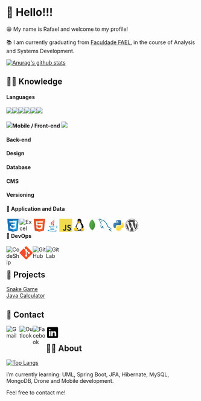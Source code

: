 # 👋 Hello!!!
😁 My name is Rafael and welcome to my profile!
<br><br>
📚 I am currently graduating from <a href="https://fael.edu.br/">Faculdade FAEL</a>, in the course of Analysis and Systems Development.
<br>

[![Anurag's github stats](https://github-readme-stats.vercel.app/api?username=rafaelalbia&hide=stars,issues,contribs&show_icons=true&theme=synthwave)](https://github.com/anuraghazra/github-readme-stats)
## 👨‍💻 Knowledge

<h4>Languages</h4> <img align="left" src="https://img.shields.io/badge/CSS-239120?&style=for-the-badge&logo=css3&logoColor=white"> <img align="left" src="https://img.shields.io/badge/HTML5-E34F26?style=for-the-badge&logo=html5&logoColor=white"> <img align="left" src="https://img.shields.io/badge/JavaScript-F7DF1E?style=for-the-badge&logo=javascript&logoColor=black"> <img align="left" src="https://img.shields.io/badge/Python-14354C?style=for-the-badge&logo=python&logoColor=white"> <img align="left" src="https://img.shields.io/badge/Java-ED8B00?style=for-the-badge&logo=java&logoColor=white"> <img src="https://img.shields.io/badge/C%23-239120?style=for-the-badge&logo=c-sharp&logoColor=white">

#### Mobile / Front-end <img align="left" src="https://img.shields.io/badge/Java-ED8B00?style=for-the-badge&logo=java&logoColor=white"> <img src="https://img.shields.io/badge/C%23-239120?style=for-the-badge&logo=c-sharp&logoColor=white">

#### Back-end

#### Design

#### Database

#### CMS

#### Versioning

#### 📀 Application and Data

<img align="left" alt="CSS3" width="35px" src="https://github.com/devicons/devicon/blob/master/icons/css3/css3-original.svg" />
<img align="left" alt="Excel" width="35px" src="https://github.com/simple-icons/simple-icons/blob/develop/icons/microsoftexcel.svg" />
<img align="left" alt="HTML5" width="35px" src="https://github.com/devicons/devicon/blob/master/icons/html5/html5-original.svg" />
<img align="left" alt="Java" width="35px" src="https://github.com/devicons/devicon/blob/master/icons/java/java-original.svg" />
<img align="left" alt="JavaScript" width="35px" src="https://github.com/devicons/devicon/blob/master/icons/javascript/javascript-original.svg" />
<img align="left" alt="Linux" width="35px" src="https://github.com/devicons/devicon/blob/master/icons/linux/linux-original.svg" />
<img align="left" alt="MongoDB" width="35px" src="https://github.com/devicons/devicon/blob/master/icons/mongodb/mongodb-original.svg" />
<img align="left" alt="MySQL" width="35px" src="https://github.com/devicons/devicon/blob/master/icons/mysql/mysql-original.svg" />
<img align="left" alt="Python" width="35px" src="https://github.com/devicons/devicon/blob/master/icons/python/python-original.svg" />
<img align="left" alt="WordPress" width="35px" src="https://github.com/devicons/devicon/blob/master/icons/wordpress/wordpress-plain.svg" />

<br>

#### 🔑 DevOps

<img align="left" alt="CodeShip" width="35px" src="https://github.com/simple-icons/simple-icons/blob/develop/icons/codeship.svg" />
<img align="left" alt="Git" width="35px" src="https://github.com/devicons/devicon/blob/master/icons/git/git-original.svg" />
<img align="left" alt="GitHub" width="35px" src="https://github.com/simple-icons/simple-icons/blob/develop/icons/github.svg" />
<img align="left" alt="GitLab" width="35px" src="https://github.com/simple-icons/simple-icons/blob/develop/icons/gitlab.svg" />

<br><br>

## 🤖 Projects
<a href="https://github.com/rafaelalbia/snake_game">Snake Game</a>
<br>
<a href="https://github.com/rafaelalbia/java_calculator">Java Calculator</a>

## 🤙 Contact
<a href="mailto:rafaelma.albia@gmail.com">
     <img align="left" alt="Gmail" width="35px" src="https://github.com/simple-icons/simple-icons/blob/develop/icons/gmail.svg" />
</a>

<a href="mailto:rafaelalbia@outlook.com">
     <img align="left" alt="Outlook" width="35px" src="https://github.com/simple-icons/simple-icons/blob/develop/icons/microsoftoutlook.svg" />
</a>

<a href="https://www.facebook.com/profile.php?id-=100052457674641">
     <img align="left" alt="Facebook" width="35px" src="https://github.com/simple-icons/simple-icons/blob/develop/icons/facebook.svg" />
</a>

<a href="https://www.linkedin.com/in/rafael-antunes-785127197">
     <img align="left" alt="Linkedin" width="35px" src="https://github.com/simple-icons/simple-icons/blob/develop/icons/linkedin.svg" />
</a>
<br>

## 🕵️‍♂️ About

[![Top Langs](https://github-readme-stats.vercel.app/api/top-langs/?username=rafaelalbia&layout=compact&theme=synthwave)](https://github.com/anuraghazra/github-readme-stats)

I’m currently learning: UML, Spring Boot, JPA, Hibernate, MySQL, MongoDB, Drone and Mobile development.

Feel free to contact me!
